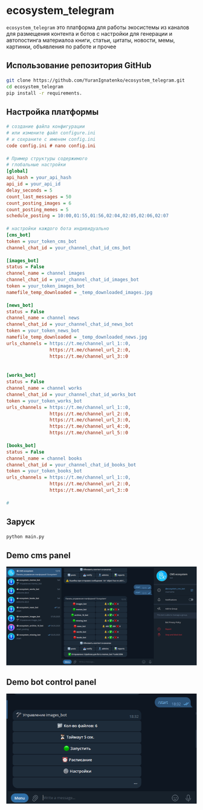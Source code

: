 # ecosystem_telegram

`ecosystem_telegram` это платформа для работы экосистемы из каналов для размещения контента 
и ботов с настройки для генерации и автопостинга материалоа
книги, статьи, цитаты, новости, мемы, картинки, объявления по работе и прочее


## Использование репозитория GitHub

```bash
git clone https://github.com/YuranIgnatenko/ecosystem_telegram.git
cd ecosystem_telegram
pip install -r requirements.
```

## Настройка платформы

```ini
# создание файла конфигурации
# или измените файл configure.ini
# и сохраните с именем config.ini
code config.ini # nano config.ini

# Пример структуры содержимого
# глобальные настройки
[global]
api_hash = your_api_hash
api_id = your_api_id
delay_seconds = 5
count_last_messages = 50
count_posting_images = 6
count_posting_memes = 5
schedule_posting = 10:00,01:55,01:56,02:04,02:05,02:06,02:07

# настройки каждого бота индивидуально
[cms_bot]
token = your_token_cms_bot
channel_chat_id = your_channel_chat_id_cms_bot

[images_bot]
status = False
channel_name = channel images
channel_chat_id = your_channel_chat_id_images_bot
token = your_token_images_bot
namefile_temp_downloaded = _temp_downloaded_images.jpg

[news_bot]
status = False
channel_name = channel news
channel_chat_id = your_channel_chat_id_news_bot
token = your_token_news_bot
namefile_temp_downloaded = _temp_downloaded_news.jpg
urls_channels = https://t.me/channel_url_1::0,
				https://t.me/channel_url_2::0,
				https://t.me/channel_url_3::0


[works_bot]
status = False
channel_name = channel works
channel_chat_id = your_channel_chat_id_works_bot
token = your_token_works_bot
urls_channels = https://t.me/channel_url_1::0,
				https://t.me/channel_url_2::0,
				https://t.me/channel_url_3::0,
				https://t.me/channel_url_4::0,
				https://t.me/channel_url_5::0

[books_bot]
status = False
channel_name = channel books
channel_chat_id = your_channel_chat_id_books_bot
token = your_token_books_bot
urls_channels = https://t.me/channel_url_1::0,
				https://t.me/channel_url_2::0,
				https://t.me/channel_url_3::0

#

```


## Заруск

```bash
python main.py
```

## Demo cms panel

![](/demo_screen/screen_cms.png)

## Demo bot control panel

![](/demo_screen/screen_bot.png)